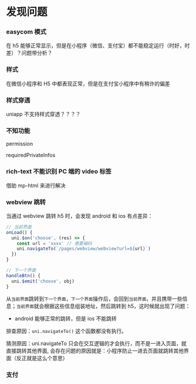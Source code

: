# 发现问题

### easycom 模式

在 h5 能够正常显示，但是在小程序（微信、支付宝）都不能稳定运行（时好，时差）？问题带分析？

### 样式

在微信小程序和 H5 中都表现正常，但是在支付宝小程序中有稍许的偏差

### 样式穿透

uniapp 不支持样式穿透？？？？

### 不知功能

permission

requiredPrivateInfos

### rich-text 不能识别 PC 端的 video 标签

借助 mp-html 来进行解决

### webview 跳转

当通过 webview 跳转 h5 时，会发现 android 和 ios 有点差异：

```js
// 当前界面
onLoad() {
  uni.$on('choose', (res) => {
    const url = 'xxxx' // 需要编码
    uni.navigateTo(`/pages/webview/webview?url=${url}`)
  })
}

// 下一个界面
handleBtn() {
  uni.$emit('choose', obj)
}
```

从`当前界面`跳转到`下一个界面`，`下一个界面`操作后，会回到`当前界面`，并且携带一些信息；`当前界面`就会根据这些信息组装地址，然后跳转到 h5，这时候就出现了问题：

- android 能够正常的跳转，但是 ios 不能跳转

排查原因：`uni.navigateTo()` 这个函数都没有执行。

猜测原因：uni.navigateTo 只会在交互逻辑的才会执行，而不是一进入页面，就直接跳转其他界面, 会存在问题的原因就是：小程序防止一进去页面就跳转其他界面（反正就是这么个意思）

### 支付
